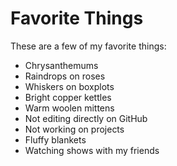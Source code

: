 # Favorite Things

These are a few of my favorite things:

- Chrysanthemums
- Raindrops on roses
- Whiskers on boxplots
- Bright copper kettles
- Warm woolen mittens
- Not editing directly on GitHub
- Not working on projects
- Fluffy blankets
- Watching shows with my friends
